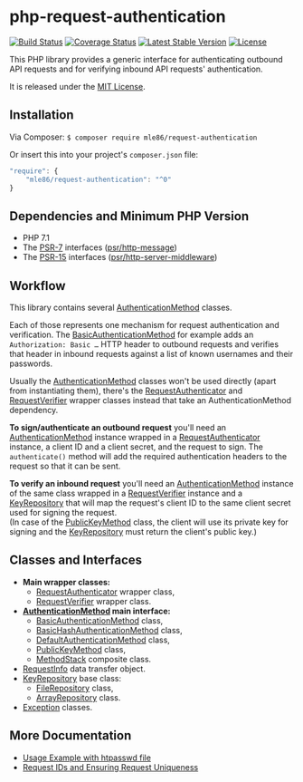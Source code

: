 # php-request-authentication

[![Build Status](https://travis-ci.org/mle86/php-request-authentication.svg?branch=master)](https://travis-ci.org/mle86/php-request-authentication)
[![Coverage Status](https://coveralls.io/repos/github/mle86/php-request-authentication/badge.svg?branch=master)](https://coveralls.io/github/mle86/php-request-authentication?branch=master)
[![Latest Stable Version](https://poser.pugx.org/mle86/request-authentication/version)](https://packagist.org/packages/mle86/request-authentication)
[![License](https://poser.pugx.org/mle86/request-authentication/license)](https://packagist.org/packages/mle86/request-authentication)

This PHP library provides a generic interface for authenticating outbound API requests
and for verifying inbound API requests' authentication.

It is released under the [MIT License](https://opensource.org/licenses/MIT).


## Installation

Via Composer:  `$ composer require mle86/request-authentication`

Or insert this into your project's `composer.json` file:

```js
"require": {
    "mle86/request-authentication": "^0"
}
```


## Dependencies and Minimum PHP Version

- PHP 7.1
- The [PSR-7](https://www.php-fig.org/psr/psr-7/) interfaces ([psr/http-message](https://github.com/php-fig/http-message))
- The [PSR-15](https://www.php-fig.org/psr/psr-15/) interfaces ([psr/http-server-middleware](https://github.com/php-fig/http-server-handler))


## Workflow

This library contains several [AuthenticationMethod] classes.

Each of those represents one mechanism for request authentication and verification.
The [BasicAuthenticationMethod] for example adds an `Authorization: Basic …` HTTP header to outbound requests
and verifies that header in inbound requests against a list of known usernames and their passwords.

Usually the [AuthenticationMethod] classes won't be used directly
(apart from instantiating them),
there's the [RequestAuthenticator] and [RequestVerifier] wrapper classes instead
that take an AuthenticationMethod dependency.

**To sign/authenticate an outbound request**
you'll need an [AuthenticationMethod] instance
wrapped in a [RequestAuthenticator] instance,
a client ID and a client secret,
and the request to sign.
The `authenticate()` method will add
the required authentication headers
to the request
so that it can be sent.

**To verify an inbound request**
you'll need an [AuthenticationMethod] instance of the same class
wrapped in a [RequestVerifier] instance
and a [KeyRepository] that will map the request's client ID
to the same client secret used for signing the request.  
(In case of the [PublicKeyMethod] class,
the client will use its private key for signing
and the [KeyRepository] must return the client's public key.)


## Classes and Interfaces

* **Main wrapper classes:**
    * [RequestAuthenticator] wrapper class,
    * [RequestVerifier] wrapper class.
* **[AuthenticationMethod] main interface:**
    * [BasicAuthenticationMethod] class,
    * [BasicHashAuthenticationMethod] class,
    * [DefaultAuthenticationMethod] class,
    * [PublicKeyMethod] class,
    * [MethodStack] composite class.
* [RequestInfo] data transfer object.
* [KeyRepository] base class:
    * [FileRepository] class,
    * [ArrayRepository] class.
* [Exception] classes.


## More Documentation

* [Usage Example with htpasswd file](doc/Example_htpasswd.md)
* [Request IDs and Ensuring Request Uniqueness](doc/Request_IDs.md)


[RequestAuthenticator]: doc/Class_RequestAuthenticator.md
[RequestVerifier]: doc/Class_RequestVerifier.md
[AuthenticationMethod]: doc/Class_AuthenticationMethod.md
[BasicAuthenticationMethod]: doc/Class_BasicAuthenticationMethod.md
[BasicHashAuthenticationMethod]: doc/Class_BasicHashAuthenticationMethod.md
[DefaultAuthenticationMethod]: doc/Class_DefaultAuthenticationMethod.md
[PublicKeyMethod]: doc/Class_PublicKeyMethod.md
[RequestInfo]: doc/Class_RequestInfo.md
[KeyRepository]: doc/Class_KeyRepository.md
[ArrayRepository]: doc/Class_ArrayRepository.md
[FileRepository]: doc/Class_FileRepository.md
[Exception]: doc/Exceptions.md
[MethodStack]: doc/Class_MethodStack.md
